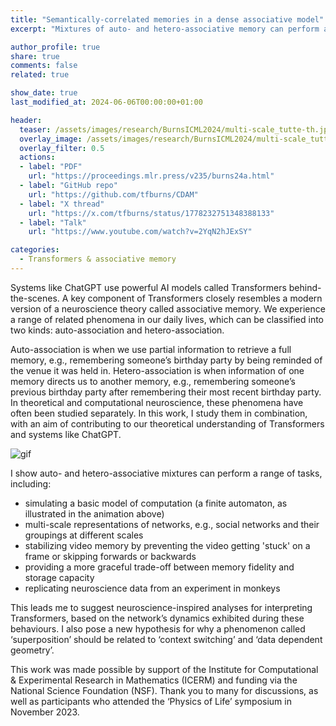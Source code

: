 ```yaml
---
title: "Semantically-correlated memories in a dense associative model"
excerpt: "Mixtures of auto- and hetero-associative memory can perform a range of tasks, suggesting new neuroscience-inspired Transformer interpretability approaches."

author_profile: true
share: true
comments: false
related: true

show_date: true
last_modified_at: 2024-06-06T00:00:00+01:00

header:
  teaser: /assets/images/research/BurnsICML2024/multi-scale_tutte-th.jpg
  overlay_image: /assets/images/research/BurnsICML2024/multi-scale_tutte.PNG
  overlay_filter: 0.5
  actions:
  - label: "PDF"
    url: "https://proceedings.mlr.press/v235/burns24a.html"
  - label: "GitHub repo"
    url: "https://github.com/tfburns/CDAM"
  - label: "X thread"
    url: "https://x.com/tfburns/status/1778232751348388133"
  - label: "Talk"
    url: "https://www.youtube.com/watch?v=2YqN2hJExSY"

categories:
  - Transformers & associative memory
---
```


Systems like ChatGPT use powerful AI models called Transformers behind-the-scenes. A key component of Transformers closely resembles a modern version of a neuroscience theory called associative memory. We experience a range of related phenomena in our daily lives, which can be classified into two kinds: auto-association and hetero-association.

Auto-association is when we use partial information to retrieve a full memory, e.g., remembering someone’s birthday party by being reminded of the venue it was held in. Hetero-association is when information of one memory directs us to another memory, e.g., remembering someone’s previous birthday party after remembering their most recent birthday party. In theoretical and computational neuroscience, these phenomena have often been studied separately. In this work, I study them in combination, with an aim of contributing to our theoretical understanding of Transformers and systems like ChatGPT.

![gif](/tfburns-minimal-mistakes/assets/images/research/BurnsICML2024/automaton_animation_small-fast_optimised.gif)

I show auto- and hetero-associative mixtures can perform a range of tasks, including:
- simulating a basic model of computation (a finite automaton, as illustrated in the animation above)
- multi-scale representations of networks, e.g., social networks and their groupings at different scales
- stabilizing video memory by preventing the video getting 'stuck' on a frame or skipping forwards or backwards
- providing a more graceful trade-off between memory fidelity and storage capacity
- replicating neuroscience data from an experiment in monkeys

This leads me to suggest neuroscience-inspired analyses for interpreting Transformers, based on the network’s dynamics exhibited during these behaviours. I also pose a new hypothesis for why a phenomenon called ‘superposition’ should be related to ‘context switching’ and ‘data dependent geometry’.

This work was made possible by support of the Institute for Computational & Experimental Research in Mathematics (ICERM) and funding via the National Science Foundation (NSF). Thank you to many for discussions, as well as participants who attended the ‘Physics of Life’ symposium in November 2023.